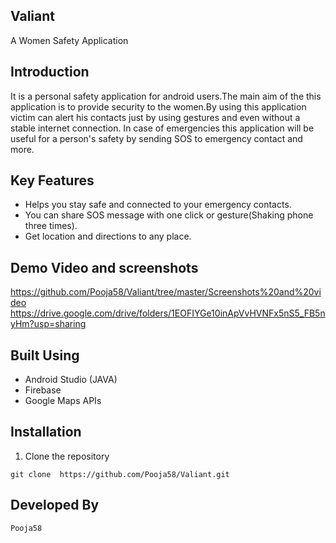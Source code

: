 ## Valiant
A Women Safety Application
## Introduction
It is a personal safety application for android users.The main aim of the this application is to provide security to the women.By using this application victim can alert his contacts just by using gestures and even without a stable internet connection. In case of emergencies this application will be useful for a person's safety by sending SOS to emergency contact and more.
## Key Features
* Helps you stay safe and connected to your emergency contacts.
* You can share SOS message with one click or gesture(Shaking phone three times).
* Get location and directions to any place.
## Demo Video and screenshots
https://github.com/Pooja58/Valiant/tree/master/Screenshots%20and%20video
https://drive.google.com/drive/folders/1EOFIYGe10inApVvHVNFx5nS5_FB5nyHm?usp=sharing
## Built Using
* Android Studio (JAVA)
* Firebase
* Google Maps APIs
## Installation
1. Clone the repository 
```
git clone  https://github.com/Pooja58/Valiant.git
```
## Developed By
```
Pooja58
```
